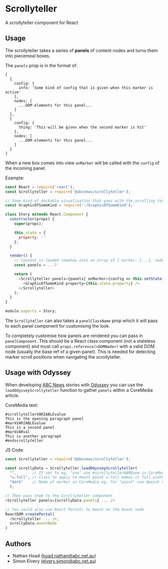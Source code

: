 # Scrollyteller

A scrollyteller component for React

## Usage

The scrollyteller takes a series of **panels** of content nodes and turns them into piecemeal boxes.

The `panels` prop is in the format of:

    [
      {
        config: {
          info: 'Some kind of config that is given when this marker is active'
        },
        nodes: [
          ...DOM elements for this panel...
        ]
      },
      {
        config: {
          thing: 'This will be given when the second marker is hit'
        },
        nodes: [
          ...DOM elements for this panel...
        ]
      }
    ]

When a new box comes into view `onMarker` will be called with the `config` of the incoming panel.

Example:

```javascript
const React = require('react');
const Scrollyteller = require('@abcnews/scrollyteller');

// Some kind of dockable visualisation that goes with the scrolling text
const GraphicOfSomeKind = require('./GraphicOfSomeKind');

class Story extends React.Component {
  constructor(props) {
    super(props);

    this.state = {
      property: ''
    };
  }

  render() {
    // Content is loaded somehow into an array of { marker: {...}, nodes: [...DOMNodes] }
    const panels = ...?

    return (
      <Scrollyteller panels={panels} onMarker={config => this.setState(state => ({ property: config.thing }))}>
        <GraphicOfSomeKind property={this.state.property} />
      </Scrollyteller>
    );
  }
}

module.exports = Story;
```

The `Scrollyteller` can also takes a `panelClassName` prop which it will pass to each panel component for customising the look.

To completely customise how panels are rendered you can pass in `panelComponent`. This should be a React class component (not a stateless component) and must call `props.reference(<DOMNode>)` with a valid DOM node (usually the base ref of a given panel). This is needed for detecting marker scroll positions when navigating the scrollyteller.

## Usage with Odyssey

When developing [ABC News](https://www.abc.net.au) stories with [Odyssey](https://github.com/abcnews/odyssey) you can use the `loadOdysseyScrollyteller` function to gather `panels` within a CoreMedia article.

CoreMedia text:

```
#scrollytellerVARIABLEvalue
This is the opening paragraph panel
#markVARIABLEvalue
This is a second panel
#markVARval
This is another paragraph
#endscrollyteller
```

JS Code:

```javascript
const Scrollyteller = require('@abcnews/scrollyteller');

const scrollyData = Scrollyteller.loadOdysseyScrollyteller(
  "",       // If set to eg. "one" use #scrollytellerNAMEone in CoreMedia
  "u-full", // Class to apply to mount point u-full makes it full width in Odyssey
  "mark"    // Name of marker in CoreMedia eg. for "point" use #point default: #mark
  );

// Then pass them to the Scrollyteller component
<Scrollyteller panels={scrollyData.panels} ... />

// You could also use React Portals to mount on the mount node
ReactDOM.createPortal(
  <Scrollyteller ... />,
  scrollyData.mountNode
)
```

## Authors

* Nathan Hoad ([hoad.nathan@abc.net.au](mailto:hoad.nathan@abc.net.au))
* Simon Elvery ([elvery.simon@abc.net.au](mailto:elvery.simon@abc.net.au))
